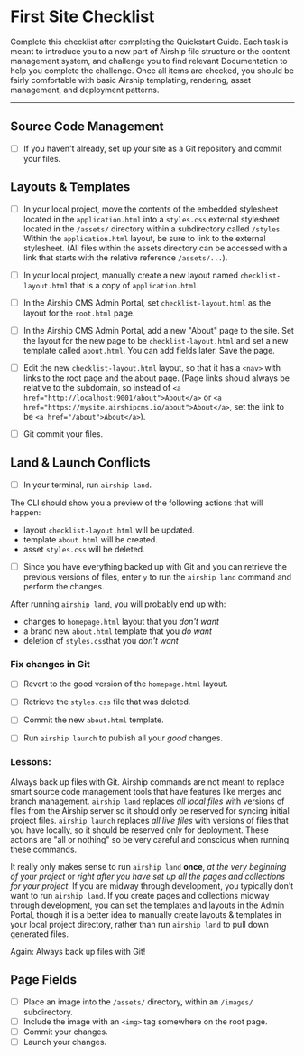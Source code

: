 # First Site Checklist
Complete this checklist after completing the Quickstart Guide. Each task is meant to introduce you to a new part of Airship file structure or the content management system, and challenge you to find relevant Documentation to help you complete the challenge. Once all items are checked, you should be fairly comfortable with basic Airship templating, rendering, asset management, and deployment patterns.

---

## Source Code Management
- [ ] If you haven't already, set up your site as a Git repository and commit your files.

## Layouts & Templates
- [ ] In your local project, move the contents of the embedded stylesheet located in the `application.html` into a `styles.css` external stylesheet located in the `/assets/` directory within a subdirectory called `/styles`. Within the `application.html` layout, be sure to link to the external stylesheet. (All files within the assets directory can be accessed with a link that starts with the relative reference `/assets/...`).

- [ ] In your local project, manually create a new layout named `checklist-layout.html` that is a copy of `application.html`.

- [ ] In the Airship CMS Admin Portal, set `checklist-layout.html` as the layout for the `root.html` page.

- [ ] In the Airship CMS Admin Portal, add a new "About" page to the site. Set the layout for the new page to be `checklist-layout.html` and set a new template called `about.html`. You can add fields later. Save the page.

- [ ] Edit the new `checklist-layout.html` layout, so that it has a `<nav>` with links to the root page and the about page.  (Page links should always be relative to the subdomain, so instead of `<a href="http://localhost:9001/about">About</a>` or `<a href="https://mysite.airshipcms.io/about">About</a>`, set the link to be  `<a href="/about">About</a>`).

- [ ] Git commit your files.

## Land & Launch Conflicts
- [ ] In your terminal, run `airship land`.

The CLI should show you a preview of the following actions that will happen:
- layout `checklist-layout.html` will be updated.
- template `about.html` will be created.
- asset `styles.css` will be deleted.
 
- [ ] Since you have everything backed up with Git and you can retrieve the previous versions of files, enter `y` to run the `airship land` command and perform the changes.

After running `airship land`, you will probably end up with:
- changes to `homepage.html` layout that you _don't want_
- a brand new `about.html` template that you _do want_
- deletion of `styles.css`that you _don't want_

### Fix changes in Git
- [ ] Revert to the good version of the `homepage.html` layout.
- [ ] Retrieve the `styles.css` file that was deleted.
- [ ] Commit the new `about.html` template.

- [ ] Run `airship launch` to publish all your _good_ changes.

### Lessons: 

Always back up files with Git. Airship commands are not meant to replace smart source code management tools that have features like merges and branch management. `airship land` replaces _all local files_ with versions of files from the Airship server so it should only be reserved for syncing initial project files. `airship launch` replaces _all live files_ with versions of files that you have locally, so it should be reserved only for deployment. These actions are "all or nothing" so be very careful and conscious when running these commands.

It really only makes sense to run `airship land` **once**, _at the very beginning of your project_ or _right after you have set up all the pages and collections for your project_. If you are midway through development, you typically don't want to run `airship land`. If you create pages and collections midway through development, you can set the templates and layouts in the Admin Portal, though it is a better idea to manually create layouts & templates in your local project directory, rather than run `airship land` to pull down generated files.

Again: Always back up files with Git!

## Page Fields
- [ ] Place an image into the `/assets/` directory, within an `/images/` subdirectory.
- [ ] Include the image with an `<img>` tag somewhere on the root page.
- [ ] Commit your changes.
- [ ] Launch your changes.
